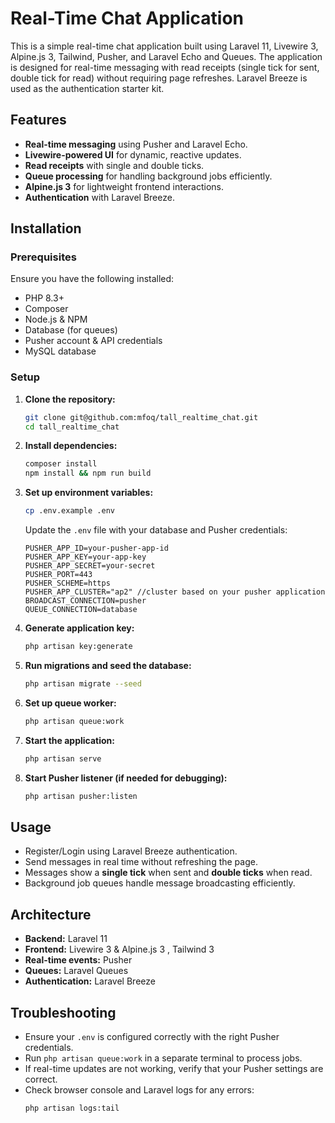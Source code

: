 # Real-Time Chat Application

This is a simple real-time chat application built using Laravel 11, Livewire 3, Alpine.js 3, Tailwind, Pusher, and Laravel Echo and Queues. The application is designed for real-time messaging with read receipts (single tick for sent, double tick for read) without requiring page refreshes. Laravel Breeze is used as the authentication starter kit.

## Features

- **Real-time messaging** using Pusher and Laravel Echo.
- **Livewire-powered UI** for dynamic, reactive updates.
- **Read receipts** with single and double ticks.
- **Queue processing** for handling background jobs efficiently.
- **Alpine.js 3** for lightweight frontend interactions.
- **Authentication** with Laravel Breeze.

## Installation

### Prerequisites
Ensure you have the following installed:
- PHP 8.3+
- Composer
- Node.js & NPM
- Database (for queues)
- Pusher account & API credentials
- MySQL database

### Setup
1. **Clone the repository:**
   ```sh
   git clone git@github.com:mfoq/tall_realtime_chat.git
   cd tall_realtime_chat
   ```

2. **Install dependencies:**
   ```sh
   composer install
   npm install && npm run build
   ```

3. **Set up environment variables:**
   ```sh
   cp .env.example .env
   ```
   Update the `.env` file with your database and Pusher credentials:
   ```env
   PUSHER_APP_ID=your-pusher-app-id
   PUSHER_APP_KEY=your-app-key
   PUSHER_APP_SECRET=your-secret
   PUSHER_PORT=443
   PUSHER_SCHEME=https
   PUSHER_APP_CLUSTER="ap2" //cluster based on your pusher application
   BROADCAST_CONNECTION=pusher
   QUEUE_CONNECTION=database
   ```

4. **Generate application key:**
   ```sh
   php artisan key:generate
   ```

5. **Run migrations and seed the database:**
   ```sh
   php artisan migrate --seed
   ```

6. **Set up queue worker:**
   ```sh
   php artisan queue:work
   ```
7. **Start the application:**
   ```sh
   php artisan serve
   ```

8. **Start Pusher listener (if needed for debugging):**
   ```sh
   php artisan pusher:listen
   ```

## Usage

- Register/Login using Laravel Breeze authentication.
- Send messages in real time without refreshing the page.
- Messages show a **single tick** when sent and **double ticks** when read.
- Background job queues handle message broadcasting efficiently.

## Architecture

- **Backend:** Laravel 11
- **Frontend:** Livewire 3 & Alpine.js 3 , Tailwind 3
- **Real-time events:** Pusher
- **Queues:** Laravel Queues
- **Authentication:** Laravel Breeze

## Troubleshooting

- Ensure your `.env` is configured correctly with the right Pusher credentials.
- Run `php artisan queue:work` in a separate terminal to process jobs.
- If real-time updates are not working, verify that your Pusher settings are correct.
- Check browser console and Laravel logs for any errors:
  ```sh
  php artisan logs:tail
  ```

